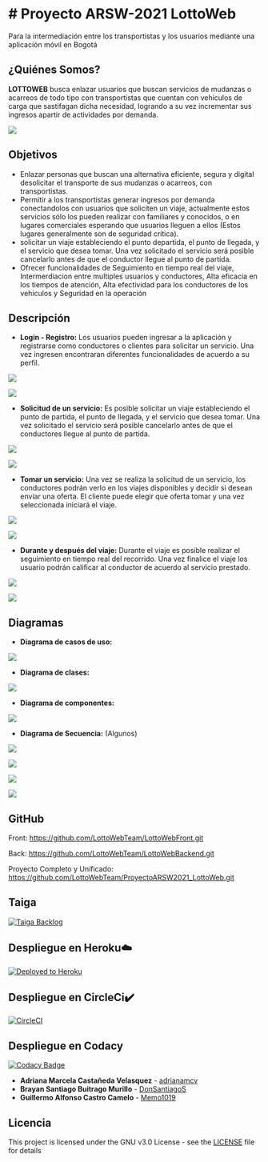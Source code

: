 # # Proyecto ARSW-2021 LottoWeb

Para la intermediación entre los transportistas y los usuarios mediante una aplicación móvil en Bogotá

## ¿Quiénes Somos?

**LOTTOWEB** busca enlazar usuarios que buscan servicios de mudanzas o acarreos de todo tipo con transportistas que cuentan con vehículos de carga que sastifagan dicha necesidad, logrando a su vez incrementar sus ingresos apartir de actividades por demanda.

![](img/Logo.PNG)


## Objetivos
*  Enlazar personas que buscan una alternativa eficiente, segura y digital desolicitar el transporte de sus mudanzas o acarreos, con transportistas.
*  Permitir a los transportistas generar ingresos por demanda conectandolos con usuarios que soliciten un viaje, actualmente estos servicios sólo los pueden realizar con familiares y conocidos, o en lugares comerciales esperando que usuarios lleguen a ellos (Estos lugares generalmente son de seguridad crítica).
*  solicitar un viaje estableciendo el punto departida, el punto de llegada, y el servicio que desea tomar. Una vez solicitado el servicio será posible cancelarlo antes de que el conductor llegue al punto de partida.
*  Ofrecer funcionalidades de Seguimiento en tiempo real del viaje, Intermerdiacion entre multiples usuarios y conductores, Alta eficacia en los tiempos de atención, Alta efectividad para los conductores de los vehiculos y Seguridad en la operación

## Descripción

* **Login - Registro:**
Los usuarios pueden ingresar a la aplicación y registrarse como conductores o clientes para solicitar un servicio. Una vez ingresen encontraran diferentes funcionalidades de acuerdo a su perfil.

![](Mockup/2-Registro.PNG)

![](Mockup/4-IniciarSesión.PNG)

* **Solicitud de un servicio:**
Es posible solicitar un viaje estableciendo el punto de partida, el punto de llegada, y el servicio que desea tomar. Una vez solicitado el servicio será posible cancelarlo antes de que el conductores llegue al punto de partida.

![](Mockup/11-NuevoViaje.PNG)

![](Mockup/14-SeguirViaje.PNG)

* **Tomar un servicio:**
Una vez se realiza la solicitud de un servicio, los conductores podrán verlo en los viajes disponibles y decidir si desean enviar una oferta. El cliente puede elegir que oferta tomar y una vez seleccionada iniciará el viaje.

![](Mockup/7-ViajesDisponibles.PNG)

![](Mockup/12-OfertasViaje.PNG)

* **Durante y después del viaje:**
Durante el viaje es posible realizar el seguimiento en tiempo real del recorrido. Una vez finalice el viaje los usuario podrán calificar al conductor de acuerdo al servicio prestado.

![](Mockup/15-Recorrido.PNG)

![](Mockup/16-CalificarConductor.PNG)

## Diagramas

* **Diagrama de casos de uso:**

![](img/casos%20de%20uso.png)

* **Diagrama de clases:**

![](img/DiagramaClases.PNG)

* **Diagrama de componentes:**

![](img/DiagramaComponentes.png)

* **Diagrama de Secuencia:** (Algunos)

![](img/secuencia1.PNG)

![](img/secuencia2.PNG)

![](img/secuencia3.PNG)

![](img/secuencia4.PNG)

## GitHub

Front:	https://github.com/LottoWebTeam/LottoWebFront.git

Back:	https://github.com/LottoWebTeam/LottoWebBackend.git

Proyecto Completo y Unificado:	https://github.com/LottoWebTeam/ProyectoARSW2021_LottoWeb.git


## Taiga

[![Taiga Backlog](https://images.assets-landingi.com/jvS0A3Tm24feIBqs/logo_horizontal.png)](https://tree.taiga.io/project/memo1019-2021-1-proyectarsw-lottoweb/backlog)


## Despliegue en Heroku☁️

[![Deployed to Heroku](https://www.herokucdn.com/deploy/button.png)](https://projectlottoweb2021.herokuapp.com/)

## Despliegue en CircleCi✔️ 

[![CircleCI](https://circleci.com/gh/LottoWebTeam/ProyectoARSW2021_LottoWeb.svg?style=svg)](https://app.circleci.com/pipelines/github/LottoWebTeam/ProyectoARSW2021_LottoWeb)


## Despliegue en Codacy

[![Codacy Badge](https://app.codacy.com/project/badge/Grade/e16dfd16827243a3b8a98c3e18198bb3)](https://www.codacy.com/gh/LottoWebTeam/ProyectoARSW2021_LottoWeb/dashboard?utm_source=github.com&amp;utm_medium=referral&amp;utm_content=LottoWebTeam/ProyectoARSW2021_LottoWeb&amp;utm_campaign=Badge_Grade)

* **Adriana Marcela Castañeda Velasquez** - [adrianamcv](https://github.com/adrianamcv)
* **Brayan Santiago Buitrago Murillo** - [DonSantiagoS](https://github.com/DonSantiagoS)
* **Guillermo Alfonso Castro Camelo** - [Memo1019](https://github.com/memo1019)

## Licencia

This project is licensed under the GNU v3.0 License - see the [LICENSE](LICENSE.txt) file for details
